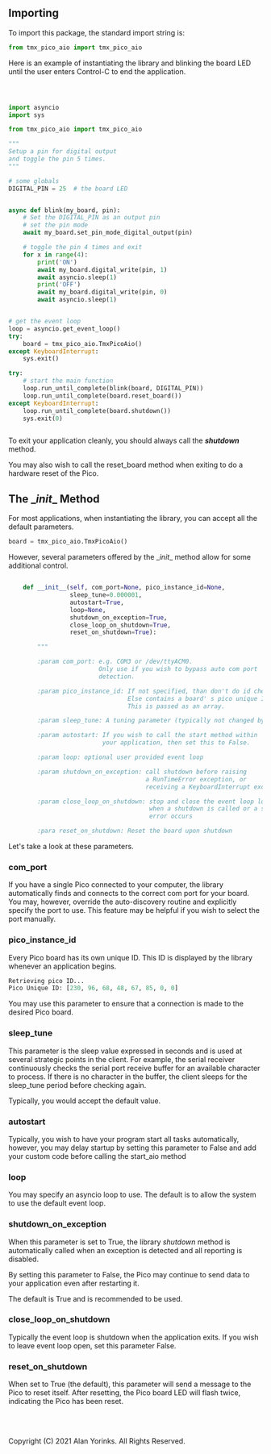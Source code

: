 ## Importing
To import this package, the standard import string is:

```python
from tmx_pico_aio import tmx_pico_aio
```

Here is an example of instantiating the library and blinking the board LED 
until the user enters Control-C to end the application.


```python



import asyncio
import sys

from tmx_pico_aio import tmx_pico_aio

"""
Setup a pin for digital output 
and toggle the pin 5 times.
"""

# some globals
DIGITAL_PIN = 25  # the board LED


async def blink(my_board, pin):
    # Set the DIGITAL_PIN as an output pin
    # set the pin mode
    await my_board.set_pin_mode_digital_output(pin)

    # toggle the pin 4 times and exit
    for x in range(4):
        print('ON')
        await my_board.digital_write(pin, 1)
        await asyncio.sleep(1)
        print('OFF')
        await my_board.digital_write(pin, 0)
        await asyncio.sleep(1)


# get the event loop
loop = asyncio.get_event_loop()
try:
    board = tmx_pico_aio.TmxPicoAio()
except KeyboardInterrupt:
    sys.exit()

try:
    # start the main function
    loop.run_until_complete(blink(board, DIGITAL_PIN))
    loop.run_until_complete(board.reset_board())
except KeyboardInterrupt:
    loop.run_until_complete(board.shutdown())
    sys.exit(0)



```

To exit your 
application cleanly, you should always call the **_shutdown_** method.

You may also wish to call the reset_board method when exiting to do
a hardware reset of the Pico.


## The \__init__ Method

For most applications, when instantiating the library, you can accept all the default 
parameters.

```python
board = tmx_pico_aio.TmxPicoAio()
```

However, several parameters offered by the \__init__ method allow for some additional 
control.

```python

    def __init__(self, com_port=None, pico_instance_id=None,
                 sleep_tune=0.000001,
                 autostart=True,
                 loop=None,
                 shutdown_on_exception=True,
                 close_loop_on_shutdown=True,
                 reset_on_shutdown=True):

        """

        :param com_port: e.g. COM3 or /dev/ttyACM0.
                         Only use if you wish to bypass auto com port
                         detection.

        :param pico_instance_id: If not specified, than don't do id check.
                                 Else contains a board' s pico unique ID.
                                 This is passed as an array.

        :param sleep_tune: A tuning parameter (typically not changed by user)

        :param autostart: If you wish to call the start method within
                          your application, then set this to False.

        :param loop: optional user provided event loop

        :param shutdown_on_exception: call shutdown before raising
                                      a RunTimeError exception, or
                                      receiving a KeyboardInterrupt exception

        :param close_loop_on_shutdown: stop and close the event loop loop
                                       when a shutdown is called or a serial
                                       error occurs

        :para reset_on_shutdown: Reset the board upon shutdown
```

Let's take a look at these parameters.


### com_port
If you have a single Pico connected to your computer, the library automatically 
finds and connects to the correct com port for your board.   You 
may, however, override the auto-discovery routine 
and explicitly specify the port to use. This feature may be helpful if you wish to 
select the port manually.



### pico_instance_id
Every Pico board has its own unique ID. This ID is displayed by the library whenever an 
application begins.

```python
Retrieving pico ID...
Pico Unique ID: [230, 96, 68, 48, 67, 85, 0, 0]
```
You may use this parameter to ensure that a connection is made to the desired Pico 
board.

### sleep_tune
This parameter is the sleep value expressed in seconds and is used at several strategic
points in the client. For example, the serial receiver continuously checks the serial 
port receive
buffer for an available
character to process. If there is no character in the
buffer, the client sleeps for the sleep_tune period before checking again.

Typically, you would accept the default value.

### autostart

Typically, you wish to have your program start all tasks automatically, 
however, you may delay startup by setting this parameter to False and add
your custom code before calling the start_aio method

### loop

You may specify an asyncio loop to use. The default is to allow the system
to use the default event loop.

### shutdown_on_exception
When this parameter is set to True, the library _shutdown_ method is automatically
called when an exception is detected and all reporting is disabled.

By setting this parameter to False, the Pico may continue to send data to
your application even after restarting it.

The default is True and is recommended to be used.

### close_loop_on_shutdown
Typically the event loop is shutdown when the application exits. If you
wish to leave event loop open, set this parameter False.

### reset_on_shutdown
When set to True (the default), this parameter will send a message to the Pico 
to reset itself. After resetting, the Pico board LED 
will flash twice, indicating the Pico has been reset.


   
<br>
<br>

Copyright (C) 2021 Alan Yorinks. All Rights Reserved.
